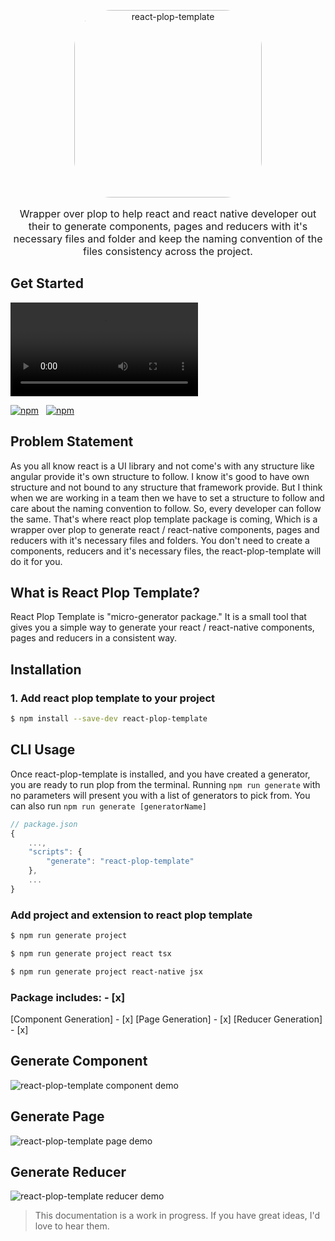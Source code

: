 <p align="center">
  <a href="https://reactnativeelements.com/">
    <img
      alt="react-plop-template"
      src="https://res.cloudinary.com/dlyvwrwfu/image/upload/v1639227403/npm%20package%20images/PLOP_ngdiwn.png"
      width="300"
      style="border-radius: 20%"
    />
  </a>
</p>

<p align="center" style="font-size:1.0rem;">
    Wrapper over plop to help react and react native developer out their to generate components, pages and reducers with it's necessary files and folder and keep the naming convention of the files consistency across the project.
</p>

## Get Started 
![react plop template demo](https://res.cloudinary.com/dlyvwrwfu/video/upload/v1639131743/npm%20package%20images/Plop_React_Template_sb9ej4.mp4)

[![npm](https://img.shields.io/npm/dm/react-plop-template.svg)](https://www.npmjs.com/package/react-plop-template)
&nbsp;
[![npm](https://img.shields.io/npm/v/react-plop-template.svg)](https://www.npmjs.com/package/react-plop-template)
## Problem Statement
As you all know react is a UI library and not come's with any structure like angular provide it's own structure to follow.
I know it's good to have own structure and not bound to any structure that framework provide. But I think when we are working in a team then we have to set a structure to follow and care about the naming convention to follow. So, every developer can follow the same.
That's where react plop template package is coming, Which is a wrapper over plop to generate react / react-native components, pages and reducers with it's necessary files and folders. You don't need to create a components, reducers and it's necessary files, the react-plop-template will do it for you.  
## What is React Plop Template?
React Plop Template is "micro-generator package." 
It is a small tool that gives you a simple way to generate your react / react-native components, pages and reducers in a consistent way. 
## Installation
### 1. Add react plop template to your project
```sh
$ npm install --save-dev react-plop-template
```
## CLI Usage
Once react-plop-template is installed, and you have created a generator, you are ready to run plop from the terminal. Running `npm run generate` with no parameters will present you with a list of generators to pick from. You can also run `npm run generate [generatorName]`

```javascript
// package.json
{
    ...,
    "scripts": {
        "generate": "react-plop-template"
    },
    ...
}
```
### Add project and extension to react plop template
```sh
$ npm run generate project
```
```sh
$ npm run generate project react tsx
```
```sh
$ npm run generate project react-native jsx
```
### Package includes: - [x]
[Component Generation] - [x]
[Page Generation] - [x]
[Reducer Generation] - [x]
## Generate Component
![react-plop-template component demo](https://res.cloudinary.com/dlyvwrwfu/image/upload/v1639240353/npm%20package%20images/Untitled_Project_vfhmq9.gif) 
## Generate Page
![react-plop-template page demo](https://res.cloudinary.com/dlyvwrwfu/image/upload/v1639240701/npm%20package%20images/Page_Generation_gvsas2.gif) 
## Generate Reducer
![react-plop-template reducer demo](https://res.cloudinary.com/dlyvwrwfu/image/upload/v1639240974/npm%20package%20images/Reducer-generate_pcgvo8.gif) 
> This documentation is a work in progress. If you have great ideas, I'd love to hear them.